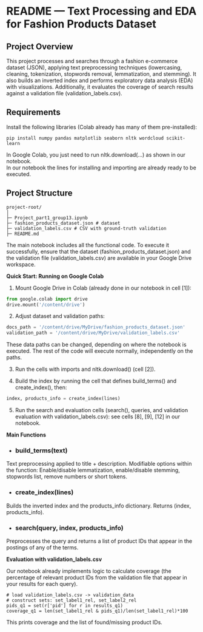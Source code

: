 # **README — Text Processing and EDA for Fashion Products Dataset**

## **Project Overview**

This project processes and searches through a fashion e-commerce dataset (JSON), applying text preprocessing techniques (lowercasing, cleaning, tokenization, stopwords removal, lemmatization, and stemming). It also builds an inverted index and performs exploratory data analysis (EDA) with visualizations. Additionally, it evaluates the coverage of search results against a validation file (validation\_labels.csv).

## **Requirements**

Install the following libraries (Colab already has many of them pre-installed):

```
pip install numpy pandas matplotlib seaborn nltk wordcloud scikit-learn
```

In Google Colab, you just need to run nltk.download(...) as shown in our notebook.  
In our notebook the lines for installing and importing are already ready to be executed.

## **Project Structure**

```
project-root/
│
├─ Project_part1_group13.ipynb
├─ fashion_products_dataset.json # dataset 
├─ validation_labels.csv # CSV with ground-truth validation
├─ README.md
```

The main notebook includes all the functional code. To execute it successfully, ensure that the dataset (fashion\_products\_dataset.json) and the validation file (validation\_labels.csv) are available in your Google Drive workspace.

**Quick Start: Running on Google Colab** 

1. Mount Google Drive in Colab (already done in our notebook in cell \[1\]):

```py
from google.colab import drive
drive.mount('/content/drive')
```

2. Adjust dataset and validation paths:

```py
docs_path = '/content/drive/MyDrive/fashion_products_dataset.json'
validation_path = '/content/drive/MyDrive/validation_labels.csv'
```
These data paths can be changed, depending on where the notebook is executed. The rest of the code will execute normally, independently on the paths. 

3. Run the cells with imports and nltk.download() (cell \[2\]).

4. Build the index by running the cell that defines build\_terms() and create\_index(), then:

```py
index, products_info = create_index(lines)
```

5. Run the search and evaluation cells (search(), queries, and validation evaluation with validation\_labels.csv): see cells \[8\], \[9\], \[12\] in our notebook.

**Main Functions**

- ### **build\_terms(text)**

Text preprocessing applied to title \+ description. Modifiable options within the function: Enable/disable lemmatization, enable/disable stemming, stopwords list, remove numbers or short tokens.

- ### **create\_index(lines)**

Builds the inverted index and the products\_info dictionary. Returns (index, products\_info).

- ### **search(query, index, products\_info)**

Preprocesses the query and returns a list of product IDs that appear in the postings of any of the terms.

**Evaluation with validation\_labels.csv**

Our notebook already implements logic to calculate coverage (the percentage of relevant product IDs from the validation file that appear in your results for each query).

```
# load validation_labels.csv -> validation_data
# construct sets: set_label1_rel, set_label2_rel
pids_q1 = set(r['pid'] for r in results_q1)
coverage_q1 = len(set_label1_rel & pids_q1)/len(set_label1_rel)*100
```

This prints coverage and the list of found/missing product IDs.
